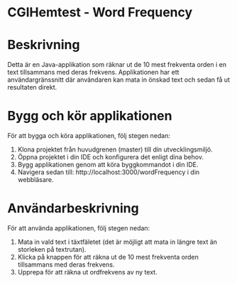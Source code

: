 # CGIHemtest - Word Frequency

# Beskrivning
Detta är en Java-applikation som räknar ut de 10 mest frekventa orden i en text tillsammans med deras frekvens. Applikationen har ett användargränssnitt där användaren kan mata in önskad text och sedan få ut resultaten direkt.

# Bygg och kör applikationen
För att bygga och köra applikationen, följ stegen nedan:

1. Klona projektet från huvudgrenen (master) till din utvecklingsmiljö.
2. Öppna projektet i din IDE och konfigurera det enligt dina behov.
3. Bygg applikationen genom att köra byggkommandot i din IDE.
4. Navigera sedan till: http://localhost:3000/wordFrequency i din webbläsare.

# Användarbeskrivning
För att använda applikationen, följ stegen nedan:

1. Mata in vald text i täxtfäletet (det är möjligt att mata in längre text än storleken på textrutan).
2. Klicka på knappen för att räkna ut de 10 mest frekventa orden tillsammans med deras frekvens.
3. Upprepa för att räkna ut ordfrekvens av ny text. 
